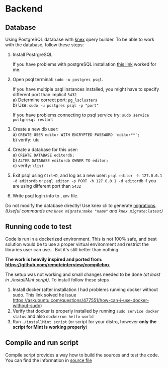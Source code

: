 # Backend

## Database

Using PostgreSQL database with [knex](https://github.com/tgriesser/knex) query builder. To be able
to work with the database, follow these steps:

1. Install PostrgreSQL

    If you have problems with postgreSQL installation [this
    link](https://superuser.com/questions/1366175/unmet-dependencies-for-postgresql-10-under-ubuntu-16-04-5-lts-xenial)
    worked for me.
2. Open psql terminal: `sudo -u postgres psql`.

   If you have multiple psql instances installed, you might have to specify different port than
   implicit `5432`  
   a) Determine correct port: `pg_lsclusters`  
   b) Use: `sudo -u postgres psql -p "port"`

   If you have problems connecting to psql service try: `sudo service postgresql restart`

3. Create a new db user:  
   a) `CREATE USER editor WITH ENCRYPTED PASSWORD 'editor**';`  
   b) verify: `\du`
4. Create a database for this user:  
   a) `CREATE DATABASE editordb;`  
   b) `ALTER DATABASE editordb OWNER TO editor;`  
   c) verify: `\list`
5. Exit psql using `Ctrl+D`, and log as a new user: `psql editor -h 127.0.0.1 -d editordb` or 
   `psql editor -p PORT -h 127.0.0.1 -d editordb` if you are using different port than `5432`
6. Write psql login info to `.env` file.

Do not modify the database directly! Use knex cli to generate
[migrations](https://knexjs.org/#Migrations). _(Useful commands are `knex migrate:make "name"` and
`knex migrate:latest`)_

## Running code to test

Code is run in a dockerized environment. This is not 100% safe, and best solution would be to use a
proper virtual environment and restrict the libraries user can use... But it's still better than
nothing.

**The work is heavily inspired and ported from: https://github.com/remoteinterview/compilebox**

The setup was not working and small changes needed to be done *(at least in ./installMint script)*.
To install follow these steps

1. Install docker (after installation I had problems running docker without sudo. This link solved
   he issue https://askubuntu.com/questions/477551/how-can-i-use-docker-without-sudo)
2. Verify that docker is properly installed by running `sudo service docker status` and also 
   `dockerrun hello-world`
3. Run `./installMint script` (or script for your distro, however 
   **only the script for Mint is working properly**)

## Compile and run script

Compile script provides a way how to build the sources and test the code.
You can find the information in [source file](https://github.com/Siegrift/bachelor-thesis/blob/master/backend/src/sandbox/sandbox.ts)
